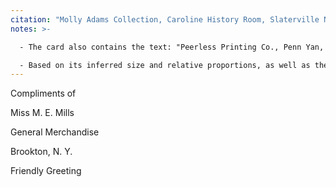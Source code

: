 ```yaml
---
citation: "Molly Adams Collection, Caroline History Room, Slaterville NY."
notes: >-

  - The card also contains the text: "Peerless Printing Co., Penn Yan, N. Y." above the illustration, and the number "959" below the illustration. 

  - Based on its inferred size and relative proportions, as well as the "friendly greeting", this is likely a postcard that Emily apparently gave away to customers to advertise her store. I did not find a reproduction of the opposite side.
---
```


Compliments of 

Miss M. E. Mills

General Merchandise

Brookton, N. Y.

Friendly Greeting


